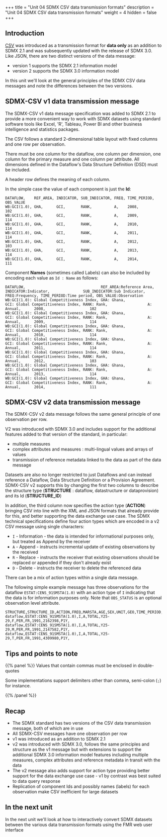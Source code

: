 +++
title = "Unit 04 SDMX CSV data transmission formats"
description = "Unit 04 SDMX CSV data transmission formats"
weight = 4
hidden = false
+++


## Introduction
<a href="https://en.wikipedia.org/wiki/Comma-separated_values">CSV</a> was introduced as a transmission format for **data only** as an addition to SDMX 2.1 and was subsequently updated with the release of SDMX 3.0.\
Like JSON, there are two distinct versions of the data message: 
- version 1 supports the SDMX 2.1 information model
- version 2 supports the SDMX 3.0 information model

In this unit we'll look at the general principles of the SDMX CSV data messages and note the differences between the two versions.

## SDMX-CSV v1 data transmission message
The SDMX-CSV v1 data message specification was added to SDMX 2.1 to provide a more convenient way to work with SDMX datasets using standard software tools like Excel, 'R', Tableau, Power BI and other business intelligence and statistics packages.

The CSV follows a standard 2-dimensional table layout with fixed columns and one row per observation. 

There must be one column for the dataflow, one column per dimension, one column for the primary measure and one column per attribute. All dimensions defined in the Dataflow's Data Structure Definition (DSD) must be included.

A header row defines the meaning of each column.

In the simple case the value of each component is just the **Id**:

```` plaintext
DATAFLOW,    REF_AREA, INDICATOR, SUB_INDICATOR, FREQ, TIME_PERIOD, OBS_VALUE
WB:GCI(1.0), GHA,      GCI,       RANK,          A,    2008,        102
WB:GCI(1.0), GHA,      GCI,       RANK,          A,    2009,        114
WB:GCI(1.0), GHA,      GCI,       RANK,          A,    2010,        114
WB:GCI(1.0), GHA,      GCI,       RANK,          A,    2011,        114
WB:GCI(1.0), GHA,      GCI,       RANK,          A,    2012,        103
WB:GCI(1.0), GHA,      GCI,       RANK,          A,    2013,        114
WB:GCI(1.0), GHA,      GCI,       RANK,          A,    2014,        111
````

Component **Names** (sometimes called Labels) can also be included by encoding each value as ````Id : Name```` as follows:

```` plaintext
DATAFLOW,                                  REF_AREA:Reference Area, INDICATOR:Indicator,               SUB_INDICATOR:Sub Indicator, FREQ:Frequency, TIME_PERIOD:Time period, OBS_VALUE:Observation
WB:GCI(1.0): Global Competitiveness Index, GHA: Ghana,              GCI: Global Competitiveness Index, RANK: Rank,                  A: Annual,      2008,                    102
WB:GCI(1.0): Global Competitiveness Index, GHA: Ghana,              GCI: Global Competitiveness Index, RANK: Rank,                  A: Annual,      2009,                    114
WB:GCI(1.0): Global Competitiveness Index, GHA: Ghana,              GCI: Global Competitiveness Index, RANK: Rank,                  A: Annual,      2010,                    114
WB:GCI(1.0): Global Competitiveness Index, GHA: Ghana,              GCI: Global Competitiveness Index, RANK: Rank,                  A: Annual,      2011,                    114
WB:GCI(1.0): Global Competitiveness Index, GHA: Ghana,              GCI: Global Competitiveness Index, RANK: Rank,                  A: Annual,      2012,                    103
WB:GCI(1.0): Global Competitiveness Index, GHA: Ghana,              GCI: Global Competitiveness Index, RANK: Rank,                  A: Annual,      2013,                    114
WB:GCI(1.0): Global Competitiveness Index, GHA: Ghana,              GCI: Global Competitiveness Index, RANK: Rank,                  A: Annual,      2014,                    111
````

## SDMX-CSV v2 data transmission message
The SDMX-CSV v2 data message follows the same general principle of one observation per row.

V2 was introduced with SDMX 3.0 and includes support for the additional features added to that version of the standard, in particular:
- multiple measures
- complex attributes and measures : multi-lingual values and arrays of values
- transmission of reference metadata linked to the data as part of the data message

Datasets are also no longer restricted to just Dataflows and can instead reference a Dataflow, Data Structure Definition or a Provision Agreement. SDMX-CSV v2 supports this by changing the first two columns to describe the structure type (**STRUCTURE** : dataflow, datastructure or dataprovision) and its Id (**STRUCTURE_ID**)

In addition, the third column now specifies the action type (**ACTION**) bringing CSV into line with the XML and JSON formats that already provide for this, and better supporting the data exchange use case. The SDMX technical specifications define four action types which are encoded in a v2 CSV message using single characters:
- ````I```` - Information - the data is intended for informational purposes only, but treated as Append by the receiver
- ````A```` - Append - instructs incremental update of existing observations by the received
- ````R```` - Replace - instructs the receiver that existing observations should be replaced or appended if they don't already exist
- ````D```` - Delete - instructs the receiver to delete the referenced data 

There can be a mix of action types within a single data message.

The following simple example message has three observations for the dataflow ````ESTAT:CENS_91SMSTA(1.0)```` with an action type of ````I```` indicating that the data is for information purposes only. Note that ````OBS_STATUS```` is an optional observation level attribute.
```` plaintext
STRUCTURE,STRUCTURE_ID,ACTION,FREQ,MARSTA,AGE,SEX,UNIT,GEO,TIME_PERIOD,OBS_VALUE,TIME_FORMAT,OBS_STATUS
dataflow,ESTAT:CENS_91SMSTA(1.0),I,A,TOTAL,Y25-29,F,PER,FR,1991,2162398,P1Y,
dataflow,ESTAT:CENS_91SMSTA(1.0),I,A,TOTAL,Y25-29,M,PER,FR,1991,2147582,P1Y,
dataflow,ESTAT:CENS_91SMSTA(1.0),I,A,TOTAL,Y25-29,T,PER,FR,1991,4309980,P1Y,
````

## Tips and points to note
{{% panel %}}
Values that contain commas must be enclosed in double-quotes

Some implementations support delimiters other than comma, semi-colon (````;````) for instance.

{{% /panel %}}

## Recap
- The SDMX standard has two versions of the CSV data transmission message, both of which are in use
- All SDMX-CSV messages have one observation per row
- v1 was introduced as an addition to SDMX 2.1
- v2 was introduced with SDMX 3.0, follows the same principles and structure as the v1 message but with extensions to support the additional SDMX 3.0 information model features including multiple measures, complex attributes and reference metadata in transit with the data
- The v2 message also adds support for action type providing better support for the data exchange use case - v1 by contrast was best suited to data query response
- Replication of component Ids and possibly names (labels) for each observation make CSV inefficient for large datasets

## In the next unit
In the next unit we'll look at how to interactively convert SDMX datasets between the various data transmission formats using the FMR web user interface